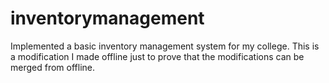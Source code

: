 # inventorymanagement
Implemented a basic inventory management system for my college.
This is a modification I made offline just to prove that the 
modifications can be merged from offline.
